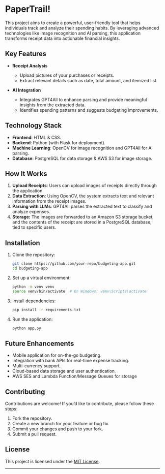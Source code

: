 # PaperTrail!

This project aims to create a powerful, user-friendly tool that helps individuals track and analyze their spending habits. By leveraging advanced technologies like image recognition and AI parsing, this application transforms receipt data into actionable financial insights.

## Key Features

- **Receipt Analysis**

   - Upload pictures of your purchases or receipts.
   - Extract relevant details such as date, total amount, and itemized list.

- **AI Integration**

   - Integrates GPT4All to enhance parsing and provide meaningful insights from the extracted data.
   - Identifies spending patterns and suggests budgeting improvements.


## Technology Stack

- **Frontend**: HTML & CSS.
- **Backend**: Python (with Flask for deployment).
- **Machine Learning**: OpenCV for image recognition and GPT4All for AI parsing.
- **Database**: PostgreSQL for data storage & AWS S3 for image storage.

## How It Works

1. **Upload Receipts**: Users can upload images of receipts directly through the application.
2. **Data Extraction**: Using OpenCV, the system extracts text and relevant information from the receipt images.
3. **Parsing with LLMs**: GPT4All parses the extracted text to classify and analyze expenses.
4. **Storage:** The images are forwarded to an Amazon S3 storage bucket, and the contents of the receipt are stored in a PostgreSQL database, tied to specific users.

## Installation

1. Clone the repository:

   ```bash
   git clone https://github.com/your-repo/budgeting-app.git
   cd budgeting-app
   ```

2. Set up a virtual environment:

   ```bash
   python -m venv venv
   source venv/bin/activate  # On Windows: venv\Scripts\activate
   ```

3. Install dependencies:

   ```bash
   pip install -r requirements.txt
   ```

4. Run the application:

   ```bash
   python app.py
   ```

## Future Enhancements

- Mobile application for on-the-go budgeting.
- Integration with bank APIs for real-time expense tracking.
- Multi-currency support.
- Cloud-based data storage and user authentication.
- AWS SES and Lambda Function/Message Queues for storage

## Contributing

Contributions are welcome! If you’d like to contribute, please follow these steps:

1. Fork the repository.
2. Create a new branch for your feature or bug fix.
3. Commit your changes and push to your fork.
4. Submit a pull request.

## License

This project is licensed under the [MIT License](LICENSE).

---

